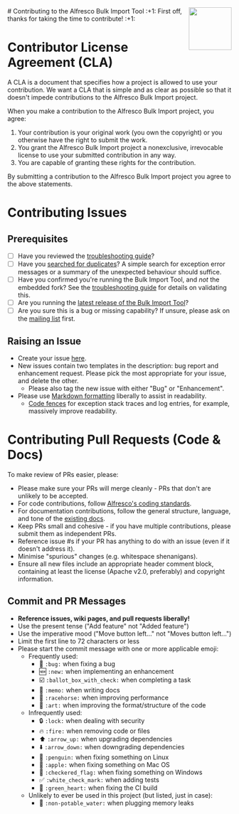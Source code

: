 <img align="right" width="96px" height="96px" src="https://raw.github.com/pmonks/alfresco-bulk-import/master/icon.png">
# Contributing to the Alfresco Bulk Import Tool
:+1: First off, thanks for taking the time to contribute! :+1:

# Contributor License Agreement (CLA)
A CLA is a document that specifies how a project is allowed to use your
contribution.  We want a CLA that is simple and as clear as possible so that it
doesn't impede contributions to the Alfresco Bulk Import project.

When you make a contribution to the Alfresco Bulk Import project, you agree:

1. Your contribution is your original work (you own the copyright) or you
otherwise have the right to submit the work.
2. You grant the Alfresco Bulk Import project a nonexclusive, irrevocable
license to use your submitted contribution in any way.
3. You are capable of granting these rights for the contribution.

By submitting a contribution to the Alfresco Bulk Import project you agree to
the above statements.

# Contributing Issues

## Prerequisites

* [ ] Have you reviewed the [troubleshooting guide](https://github.com/pmonks/alfresco-bulk-import/wiki/Troubleshooting)?
* [ ]  Have you [searched for duplicates](https://github.com/pmonks/alfresco-bulk-import/issues?utf8=%E2%9C%93&q=)?  A simple search for exception error messages or a summary of the unexpected behaviour should suffice.
* [ ] Have you confirmed you're running the Bulk Import Tool, and *not* the embedded fork?  See the [troubleshooting guide](https://github.com/pmonks/alfresco-bulk-import/wiki/Troubleshooting#embedded-fork) for details on validating this.
* [ ] Are you running the [latest release of the Bulk Import Tool](https://github.com/pmonks/alfresco-bulk-import/releases)?
* [ ] Are you sure this is a bug or missing capability?  If unsure, please ask on the [mailing list](https://groups.google.com/forum/#!forum/alfresco-bulk-filesystem-import) first.

## Raising an Issue
* Create your issue [here](https://github.com/pmonks/alfresco-bulk-import/issues/new).
* New issues contain two templates in the description: bug report and enhancement request. Please pick the most appropriate for your issue, and delete the other.
  * Please also tag the new issue with either "Bug" or "Enhancement".
* Please use [Markdown formatting](https://help.github.com/categories/writing-on-github/)
liberally to assist in readability.
  * [Code fences](https://help.github.com/articles/creating-and-highlighting-code-blocks/) for exception stack traces and log entries, for example, massively improve readability.

# Contributing Pull Requests (Code & Docs)
To make review of PRs easier, please:

 * Please make sure your PRs will merge cleanly - PRs that don't are unlikely to be accepted.
 * For code contributions, follow [Alfresco's coding standards](https://wiki.alfresco.com/wiki/Coding_Standards).
 * For documentation contributions, follow the general structure, language, and tone of the [existing docs](https://github.com/pmonks/alfresco-bulk-import/wiki).
 * Keep PRs small and cohesive - if you have multiple contributions, please submit them as independent PRs.
 * Reference issue #s if your PR has anything to do with an issue (even if it doesn't address it).
 * Minimise "spurious" changes (e.g. whitespace shenanigans).
 * Ensure all new files include an appropriate header comment block, containing at least the license (Apache v2.0, preferably) and copyright information.

## Commit and PR Messages

* **Reference issues, wiki pages, and pull requests liberally!**
* Use the present tense ("Add feature" not "Added feature")
* Use the imperative mood ("Move button left..." not "Moves button left...")
* Limit the first line to 72 characters or less
* Please start the commit message with one or more applicable emoji:
    * Frequently used:
        * :bug: `:bug:` when fixing a bug
        * :new: `:new:` when implementing an enhancement
        * :ballot_box_with_check: `:ballot_box_with_check:` when completing a task
        * :memo: `:memo:` when writing docs
        * :racehorse: `:racehorse:` when improving performance
        * :art: `:art:` when improving the format/structure of the code
    * Infrequently used:
        * :lock: `:lock:` when dealing with security
        * :fire: `:fire:` when removing code or files
        * :arrow_up: `:arrow_up:` when upgrading dependencies
        * :arrow_down: `:arrow_down:` when downgrading dependencies
        * :penguin: `:penguin:` when fixing something on Linux
        * :apple: `:apple:` when fixing something on Mac OS
        * :checkered_flag: `:checkered_flag:` when fixing something on Windows
        * :white_check_mark: `:white_check_mark:` when adding tests
        * :green_heart: `:green_heart:` when fixing the CI build
    * Unlikely to ever be used in this project (but listed, just in case):
        * :non-potable_water: `:non-potable_water:` when plugging memory leaks
